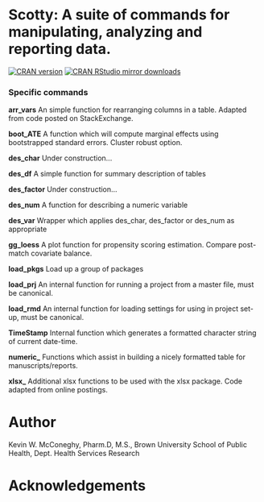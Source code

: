 Scotty: A suite of commands for manipulating, analyzing and reporting data.
===============

[![CRAN version](https://www.r-pkg.org/badges/version/Scotty)](https://cran.r-project.org/package=Scotty)
[![CRAN RStudio mirror downloads](https://cranlogs.r-pkg.org/badges/Scotty)](https://cran.r-project.org/package=Scotty)

### Specific commands  

**arr_vars** An simple function for rearranging columns in a table. Adapted 
from code posted on StackExchange.  

**boot_ATE** A function which will compute marginal effects using bootstrapped standard errors. Cluster robust option.  

**des_char** Under construction...

**des_df** A simple function for summary description of tables

**des_factor** Under construction...  

**des_num** A function for describing a numeric variable  

**des_var** Wrapper which applies des_char, des_factor or des_num as appropriate  

**gg_loess** A plot function for propensity scoring estimation. Compare post-match covariate balance. 

**load_pkgs** Load up a group of packages

**load_prj** An internal function for running a project from a master file, must be canonical.

**load_rmd** An internal function for loading settings for using in project set-up, must be canonical.

**TimeStamp** Internal function which generates a formatted character string of current date-time. 

**numeric_** Functions which assist in building a nicely formatted table for manuscripts/reports.  

**xlsx_** Additional xlsx functions to be used with the xlsx package. Code adapted from
online postings.  

# Author  
Kevin W. McConeghy, Pharm.D, M.S., Brown University School of Public Health, Dept. Health Services Research  

# Acknowledgements  

